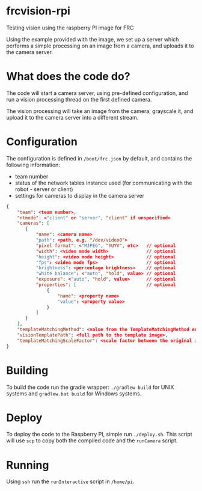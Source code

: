 # frcvision-rpi

Testing vision using the raspberry PI image for FRC

Using the example provided with the image, we set up a server which performs a simple processing on an image from a camera, and uploads it to the camera server.

# What does the code do?

The code will start a camera server, using pre-defined configuration, and run a vision processing thread on the first
defined camera.

The vision processing will take an image from the camera, grayscale it, and upload it to the camera server into a different stream.

# Configuration

The configuration is defined in `/boot/frc.json` by default, and contains the following information:

- team number
- status of the network tables instance used (for communicating with the robot - server or client)
- settings for cameras to display in the camera server

```JSON
{
	"team": <team number>,
	"ntmode": <"client" or "server", "client" if unspecified>
	"cameras": [
	   {
	       "name": <camera name>
	       "path": <path, e.g. "/dev/video0">
	       "pixel format": <"MJPEG", "YUYV", etc>   // optional
	       "width": <video mode width>              // optional
	       "height": <video mode height>            // optional
	       "fps": <video mode fps>                  // optional
	       "brightness": <percentage brightness>    // optional
	       "white balance": <"auto", "hold", value> // optional
	       "exposure": <"auto", "hold", value>      // optional
	       "properties": [                          // optional
	           {
	               "name": <property name>
	               "value": <property value>
	           }
	       ]
	   }
	],
	"templateMatchingMethod": <value from the TemplateMatchingMethod enum, for example "SQDIFF_NORMED">,
	"visionTemplatePath": <full path to the template image>,
	"templateMatchingScaleFactor": <scale factor between the original image and the template, for example 2.0>
}
```

# Building

To build the code run the gradle wrapper: `./gradlew build` for UNIX systems and `gradlew.bat build` for Windows systems.

# Deploy

To deploy the code to the Raspberry PI, simple run `./deploy.sh`. This script will use `scp` to copy both the compiled code and the `runCamera` script.

# Running

Using `ssh` run the `runInteractive` script in `/home/pi`.